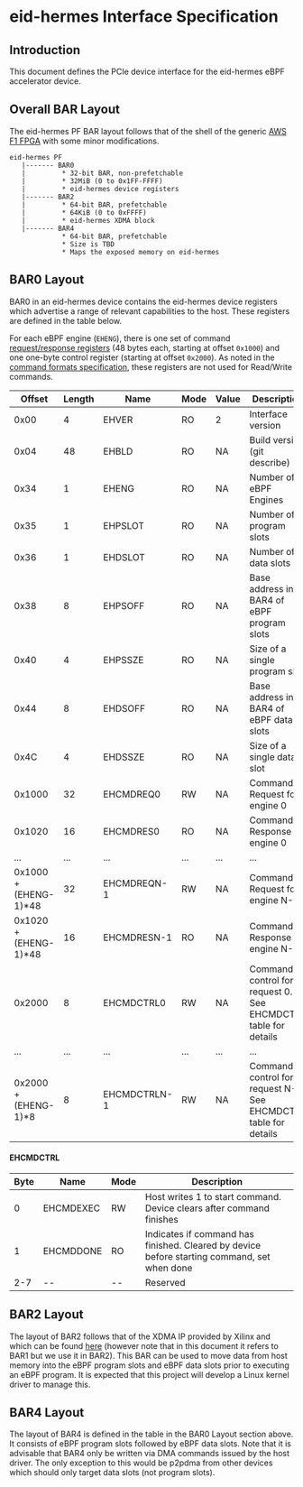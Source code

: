 # eid-hermes Interface Specification

## Introduction

This document defines the PCIe device interface for the eid-hermes
eBPF accelerator device.

## Overall BAR Layout

The eid-hermes PF BAR layout follows that of the shell of the generic
[AWS F1 FPGA][1] with some minor modifications.

```
eid-hermes PF
   |------- BAR0  
   |         * 32-bit BAR, non-prefetchable
   |         * 32MiB (0 to 0x1FF-FFFF)
   |         * eid-hermes device registers  
   |------- BAR2
   |         * 64-bit BAR, prefetchable
   |         * 64KiB (0 to 0xFFFF)
   |         * eid-hermes XDMA block
   |------- BAR4
             * 64-bit BAR, prefetchable
             * Size is TBD
             * Maps the exposed memory on eid-hermes
```
## BAR0 Layout

BAR0 in an eid-hermes device contains the eid-hermes device registers
which advertise a range of relevant capabilities to the host. These
registers are defined in the table below.

For each eBPF engine (`EHENG`), there is one set of command [request/response
registers][2] (48 bytes each, starting at offset `0x1000`) and one one-byte
control register (starting at offset `0x2000`). As noted in the [command
formats specification][3], these registers are not used for Read/Write
commands.

|Offset                  | Length | Name         | Mode | Value | Description            |
|------------------------|--------|--------------|------|-------|------------------------|
| 0x00                   | 4      | EHVER        | RO   | 2     | Interface version      |
| 0x04                   | 48     | EHBLD        | RO   | NA    | Build version (git describe) |
| 0x34                   | 1      | EHENG        | RO   | NA    | Number of eBPF Engines |
| 0x35                   | 1      | EHPSLOT      | RO   | NA    | Number of program slots |
| 0x36                   | 1      | EHDSLOT      | RO   | NA    | Number of data slots |
| 0x38                   | 8      | EHPSOFF      | RO   | NA    | Base address in BAR4 of eBPF program slots |
| 0x40                   | 4      | EHPSSZE      | RO   | NA    | Size of a single program slot |
| 0x44                   | 8      | EHDSOFF      | RO   | NA    | Base address in BAR4 of eBPF data slots |
| 0x4C                   | 4      | EHDSSZE      | RO   | NA    | Size of a single data slot |
| 0x1000                 | 32     | EHCMDREQ0    | RW   | NA    | Command Request for engine 0 |
| 0x1020                 | 16     | EHCMDRES0    | RO   | NA    | Command Response for engine 0 |
| ...                    | ...    | ...          | ...  | ...   | ... |
| 0x1000 + (EHENG-1)\*48 | 32     | EHCMDREQN-1  | RW   | NA    | Command Request for engine N-1 |
| 0x1020 + (EHENG-1)\*48 | 16     | EHCMDRESN-1  | RO   | NA    | Command Response for engine N-1 |
| 0x2000                 | 8      | EHCMDCTRL0   | RW   | NA    | Command control for request 0. See EHCMDCTRL table for details |
| ...                    | ...    | ...          | ...  | ...   | ... |
| 0x2000 + (EHENG-1)\*8  | 8      | EHCMDCTRLN-1 | RW   | NA    | Command control for request N-1. See EHCMDCTRL table for details |

#### EHCMDCTRL
| Byte | Name      | Mode | Description |
|------|-----------|------|-------------|
| 0    | EHCMDEXEC | RW   | Host writes 1 to start command. Device clears after command finishes |
| 1    | EHCMDDONE | RO   | Indicates if command has finished. Cleared by device before starting command, set when done |
| 2-7  | --        | --   | Reserved |

## BAR2 Layout

The layout of BAR2 follows that of the XDMA IP provided by Xilinx and
which can be found [here][4] (however note that in this document it
refers to BAR1 but we use it in BAR2). This BAR can be used to move
data from host memory into the eBPF program slots and eBPF data slots
prior to executing an eBPF program. It is expected that this project
will develop a Linux kernel driver to manage this.

## BAR4 Layout

The layout of BAR4 is defined in the table in the BAR0 Layout section
above. It consists of eBPF program slots followed by eBPF data
slots. Note that it is advisable that BAR4 only be written via DMA
commands issued by the host driver. The only exception to this would
be p2pdma from other devices which should only target data slots (not
program slots).

[1]: https://github.com/aws/aws-fpga/blob/master/hdk/docs/AWS_Fpga_Pcie_Memory_Map.md
[2]: eid-hermes-commands-format.md#command-format
[3]: eid-hermes-commands-format.md#list-of-commands
[4]: https://www.xilinx.com/support/documentation/ip_documentation/xdma/v4_1/pg195-pcie-dma.pdf
